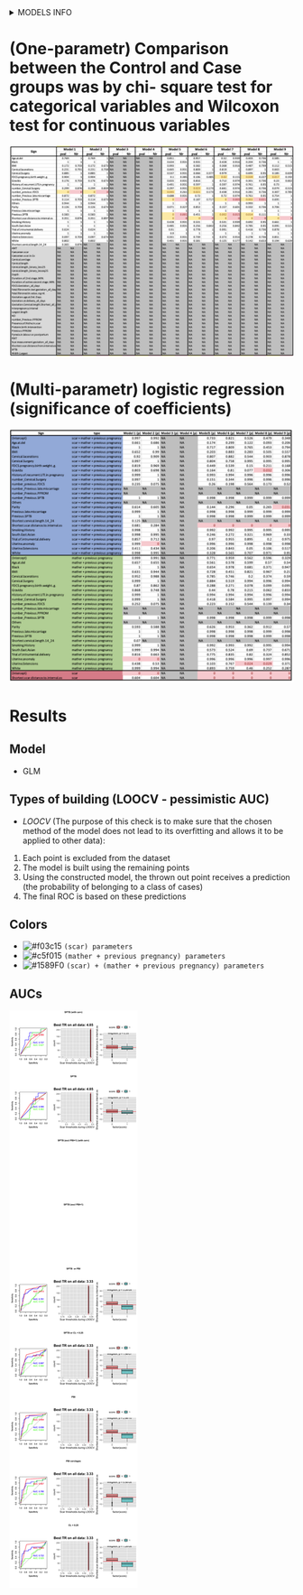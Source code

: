 <details>
  <summary>MODELS INFO </summary>

**1** SAMPLES=204: CASES/CONTROLS: 7/197; FEATURES: Excluded (5):Pyrexia.in.labour.or.postpartum,Interpregnancy.interval,Duration.of.2nd.stage..MIN.,Duration.of.active.second.stage..MIN.,Fetal.fibronectin.value..ng.ml.; FEATURES: With NA (5):Trial.of.intrumental.delivery,Uterine.Extensions,Cervical.lacerations,FDCS.pregnancy.birth.weight..g.,Shortest.scar.distance.to.internal.os; FEATURES: Good (20):White,Black,South.East.Asian,Others,Smoking.History,Previous.SPTB,Previous.late.miscarriage,Cervical.Surgery,Uterine.anomaly,History.of.recurrent.UTI.in.pregnancy,BMI,Age.at.del,Gravida,Parity,number_Previous.SPTB,number_Previous.PPROM,number_Previous.late.miscarriage,number_Cervical.Surgery,number_previous.FDCS,Shortest.cervical.length.14_24

**2** SAMPLES=204: CASES/CONTROLS: 7/197; FEATURES: Excluded (5):Pyrexia.in.labour.or.postpartum,Interpregnancy.interval,Duration.of.2nd.stage..MIN.,Duration.of.active.second.stage..MIN.,Fetal.fibronectin.value..ng.ml.; FEATURES: With NA (5):Trial.of.intrumental.delivery,Uterine.Extensions,Cervical.lacerations,FDCS.pregnancy.birth.weight..g.,Shortest.scar.distance.to.internal.os; FEATURES: Good (19):White,Black,South.East.Asian,Others,Smoking.History,Previous.SPTB,Previous.late.miscarriage,Cervical.Surgery,Uterine.anomaly,History.of.recurrent.UTI.in.pregnancy,BMI,Age.at.del,Gravida,Parity,number_Previous.SPTB,number_Previous.PPROM,number_Previous.late.miscarriage,number_Cervical.Surgery,number_previous.FDCS

**3** SAMPLES=179: CASES/CONTROLS: 5/174; FEATURES: Excluded (7):Cervical.lacerations,Pyrexia.in.labour.or.postpartum,Interpregnancy.interval,Duration.of.2nd.stage..MIN.,Duration.of.active.second.stage..MIN.,Fetal.fibronectin.value..ng.ml.,Shortest.scar.distance.to.internal.os; FEATURES: With NA (3):Trial.of.intrumental.delivery,Uterine.Extensions,FDCS.pregnancy.birth.weight..g.; FEATURES: Good (20):White,Black,South.East.Asian,Others,Smoking.History,Previous.SPTB,Previous.late.miscarriage,Cervical.Surgery,Uterine.anomaly,History.of.recurrent.UTI.in.pregnancy,BMI,Age.at.del,Gravida,Parity,number_Previous.SPTB,number_Previous.PPROM,number_Previous.late.miscarriage,number_Cervical.Surgery,number_previous.FDCS,Shortest.cervical.length.14_24

**4** SAMPLES=179: CASES/CONTROLS: 5/174; FEATURES: Excluded (7):Cervical.lacerations,Pyrexia.in.labour.or.postpartum,Interpregnancy.interval,Duration.of.2nd.stage..MIN.,Duration.of.active.second.stage..MIN.,Fetal.fibronectin.value..ng.ml.,Shortest.scar.distance.to.internal.os; FEATURES: With NA (3):Trial.of.intrumental.delivery,Uterine.Extensions,FDCS.pregnancy.birth.weight..g.; FEATURES: Good (19):White,Black,South.East.Asian,Others,Smoking.History,Previous.SPTB,Previous.late.miscarriage,Cervical.Surgery,Uterine.anomaly,History.of.recurrent.UTI.in.pregnancy,BMI,Age.at.del,Gravida,Parity,number_Previous.SPTB,number_Previous.PPROM,number_Previous.late.miscarriage,number_Cervical.Surgery,number_previous.FDCS

**5** SAMPLES=204: CASES/CONTROLS: 30/174; FEATURES: Excluded (5):Pyrexia.in.labour.or.postpartum,Interpregnancy.interval,Duration.of.2nd.stage..MIN.,Duration.of.active.second.stage..MIN.,Fetal.fibronectin.value..ng.ml.; FEATURES: With NA (5):Trial.of.intrumental.delivery,Uterine.Extensions,Cervical.lacerations,FDCS.pregnancy.birth.weight..g.,Shortest.scar.distance.to.internal.os; FEATURES: Good (19):White,Black,South.East.Asian,Others,Smoking.History,Previous.SPTB,Previous.late.miscarriage,Cervical.Surgery,Uterine.anomaly,History.of.recurrent.UTI.in.pregnancy,BMI,Age.at.del,Gravida,Parity,number_Previous.SPTB,number_Previous.PPROM,number_Previous.late.miscarriage,number_Cervical.Surgery,number_previous.FDCS

**6** SAMPLES=204: CASES/CONTROLS: 25/179; FEATURES: Excluded (5):Pyrexia.in.labour.or.postpartum,Interpregnancy.interval,Duration.of.2nd.stage..MIN.,Duration.of.active.second.stage..MIN.,Fetal.fibronectin.value..ng.ml.; FEATURES: With NA (5):Trial.of.intrumental.delivery,Uterine.Extensions,Cervical.lacerations,FDCS.pregnancy.birth.weight..g.,Shortest.scar.distance.to.internal.os; FEATURES: Good (19):White,Black,South.East.Asian,Others,Smoking.History,Previous.SPTB,Previous.late.miscarriage,Cervical.Surgery,Uterine.anomaly,History.of.recurrent.UTI.in.pregnancy,BMI,Age.at.del,Gravida,Parity,number_Previous.SPTB,number_Previous.PPROM,number_Previous.late.miscarriage,number_Cervical.Surgery,number_previous.FDCS

**7** SAMPLES=204: CASES/CONTROLS: 25/179; FEATURES: Excluded (5):Pyrexia.in.labour.or.postpartum,Interpregnancy.interval,Duration.of.2nd.stage..MIN.,Duration.of.active.second.stage..MIN.,Fetal.fibronectin.value..ng.ml.; FEATURES: With NA (5):Trial.of.intrumental.delivery,Uterine.Extensions,Cervical.lacerations,FDCS.pregnancy.birth.weight..g.,Shortest.scar.distance.to.internal.os; FEATURES: Good (19):White,Black,South.East.Asian,Others,Smoking.History,Previous.SPTB,Previous.late.miscarriage,Cervical.Surgery,Uterine.anomaly,History.of.recurrent.UTI.in.pregnancy,BMI,Age.at.del,Gravida,Parity,number_Previous.SPTB,number_Previous.PPROM,number_Previous.late.miscarriage,number_Cervical.Surgery,number_previous.FDCS

**8** SAMPLES=204: CASES/CONTROLS: 19/185; FEATURES: Excluded (5):Pyrexia.in.labour.or.postpartum,Interpregnancy.interval,Duration.of.2nd.stage..MIN.,Duration.of.active.second.stage..MIN.,Fetal.fibronectin.value..ng.ml.; FEATURES: With NA (5):Trial.of.intrumental.delivery,Uterine.Extensions,Cervical.lacerations,FDCS.pregnancy.birth.weight..g.,Shortest.scar.distance.to.internal.os; FEATURES: Good (19):White,Black,South.East.Asian,Others,Smoking.History,Previous.SPTB,Previous.late.miscarriage,Cervical.Surgery,Uterine.anomaly,History.of.recurrent.UTI.in.pregnancy,BMI,Age.at.del,Gravida,Parity,number_Previous.SPTB,number_Previous.PPROM,number_Previous.late.miscarriage,number_Cervical.Surgery,number_previous.FDCS

**9** SAMPLES=204: CASES/CONTROLS: 20/184; FEATURES: Excluded (5):Pyrexia.in.labour.or.postpartum,Interpregnancy.interval,Duration.of.2nd.stage..MIN.,Duration.of.active.second.stage..MIN.,Fetal.fibronectin.value..ng.ml.; FEATURES: With NA (5):Trial.of.intrumental.delivery,Uterine.Extensions,Cervical.lacerations,FDCS.pregnancy.birth.weight..g.,Shortest.scar.distance.to.internal.os; FEATURES: Good (19):White,Black,South.East.Asian,Others,Smoking.History,Previous.SPTB,Previous.late.miscarriage,Cervical.Surgery,Uterine.anomaly,History.of.recurrent.UTI.in.pregnancy,BMI,Age.at.del,Gravida,Parity,number_Previous.SPTB,number_Previous.PPROM,number_Previous.late.miscarriage,number_Cervical.Surgery,number_previous.FDCS![image](https://user-images.githubusercontent.com/56540046/122788307-18f84b80-d2ae-11eb-8636-fd0afc96b8dd.png)

</details>

# (One-parametr) Comparison between the Control and Case groups was by chi- square test for categorical variables and Wilcoxon test for continuous variables

![Image](excl_prevPPROM_common_one_2.png)

# (Multi-parametr) logistic regression (significance of coefficients)
![Image](excl_prevPPROM_common_all_2.png)



# Results
## Model
- GLM

## Types of building (LOOCV - pessimistic AUC)
- *LOOCV* (The purpose of this check is to make sure that the chosen method of the model does not lead to its overfitting and allows it to be applied to other data):
1. Each point is excluded from the dataset
2. The model is built using the remaining points
3. Using the constructed model, the thrown out point receives a prediction (the probability of belonging to a class of cases)
4. The final ROC is based on these predictions

## Colors
- ![#f03c15](https://via.placeholder.com/15/f03c15/000000?text=+) `(scar) parameters`
- ![#c5f015](https://via.placeholder.com/15/c5f015/000000?text=+) `(mather + previous pregnancy) parameters`
- ![#1589F0](https://via.placeholder.com/15/1589F0/000000?text=+) `(scar) + (mather + previous pregnancy) parameters`

## AUCs
![Image](excl_prevPPROM_2fig.png)

